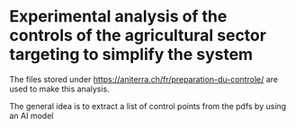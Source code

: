 # Experimental analysis of the controls of the agricultural sector targeting to simplify the system

The files stored under https://aniterra.ch/fr/preparation-du-controle/ are used to make this analysis.

The general idea is to extract a list of control points from the pdfs by using an AI model 
